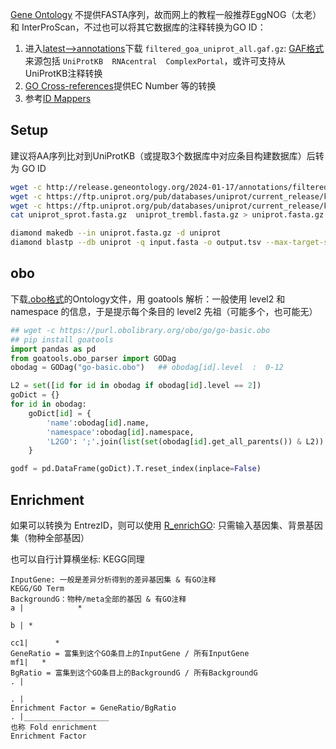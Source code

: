 

[Gene Ontology](https://geneontology.org/docs/ontology-documentation/) 不提供FASTA序列，故而网上的教程一般推荐EggNOG（太老）和 InterProScan，不过也可以将其它数据库的注释转换为GO ID：

1. 进入[latest-->annotations](http://release.geneontology.org/)下载 ```filtered_goa_uniprot_all.gaf.gz```: [GAF格式](http://geneontology.org/docs/go-annotation-file-gaf-format-2.2/)来源包括 ```UniProtKB  RNAcentral  ComplexPortal```，或许可支持从UniProtKB注释转换
2. [GO Cross-references](https://geneontology.org/docs/download-mappings/)提供EC Number 等的转换
3. 参考[ID Mappers](./ID.md)



## Setup

建议将AA序列比对到UniProtKB（或提取3个数据库中对应条目构建数据库）后转为 GO ID

```bash
wget -c http://release.geneontology.org/2024-01-17/annotations/filtered_goa_uniprot_all.gaf.gz
wget -c https://ftp.uniprot.org/pub/databases/uniprot/current_release/knowledgebase/complete/uniprot_sprot.fasta.gz
wget -c https://ftp.uniprot.org/pub/databases/uniprot/current_release/knowledgebase/complete/uniprot_trembl.fasta.gz
cat uniprot_sprot.fasta.gz  uniprot_trembl.fasta.gz > uniprot.fasta.gz

diamond makedb --in uniprot.fasta.gz -d uniprot
diamond blastp --db uniprot -q input.fasta -o output.tsv --max-target-seqs 1 --evalue 1e-5 --min-score 60 --block-size 40.0 --index-chunks 1
```

## obo

下载[.obo格式](https://owlcollab.github.io/oboformat/doc/GO.format.obo-1_4.html)的Ontology文件，用 goatools 解析：一般使用 level2 和 namespace 的信息，于是提示每个条目的 level2 先祖（可能多个，也可能无）
```py
## wget -c https://purl.obolibrary.org/obo/go/go-basic.obo
## pip install goatools
import pandas as pd
from goatools.obo_parser import GODag
obodag = GODag("go-basic.obo")   ## obodag[id].level  :  0-12

L2 = set([id for id in obodag if obodag[id].level == 2])
goDict = {}
for id in obodag:
    goDict[id] = {
        'name':obodag[id].name,
        'namespace':obodag[id].namespace,
        'L2GO': ';'.join(list(set(obodag[id].get_all_parents()) & L2))
    }

godf = pd.DataFrame(goDict).T.reset_index(inplace=False)
```

## Enrichment

如果可以转换为 EntrezID，则可以使用 [R_enrichGO](https://www.rdocumentation.org/packages/clusterProfiler/versions/3.0.4/topics/enrichGO): 只需输入基因集、背景基因集（物种全部基因）

也可以自行计算横坐标:  KEGG同理
```
InputGene: 一般是差异分析得到的差异基因集 & 有GO注释                       KEGG/GO Term
BackgroundG：物种/meta全部的基因 & 有GO注释                                 a |            *
                                                                          b | *
                                                                         cc1|      *
GeneRatio = 富集到这个GO条目上的InputGene / 所有InputGene                  mf1|   *
BgRatio = 富集到这个GO条目上的BackgroundG / 所有BackgroundG                 . |
                                                                          . |
Enrichment Factor = GeneRatio/BgRatio                                     . |___________________
也称 Fold enrichment                                                          Enrichment Factor
```

